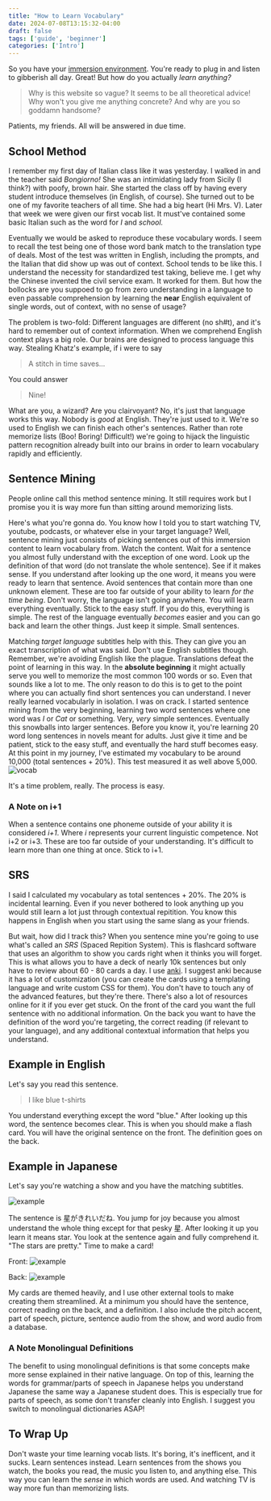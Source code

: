 ```yaml
---
title: "How to Learn Vocabulary"
date: 2024-07-08T13:15:32-04:00
draft: false
tags: ['guide', 'beginner']
categories: ['Intro']
---
```


So you have your [immersion environment](/posts/what-is-immersion). You're ready to plug in and listen to gibberish all day. Great!
But how do you actually *learn anything?*

> Why is this website so vague? It seems to be all theoretical advice! Why won't you give me anything concrete?
And why are you so goddamn handsome?

Patients, my friends. All will be answered in due time.

## School Method

I remember my first day of Italian class like it was yesterday. I walked in and the teacher said *Bongiorno!* She was an intimidating lady from Sicily
(I think?) with poofy, brown hair. She started the class off by having every student introduce themselves (in English, of course). She turned out
to be one of my favorite teachers
of all time. She had a big heart (Hi Mrs. V). Later that week we were given our first vocab list. It must've contained some basic Italian such as the word for
*I* and *school.*

Eventually we would be asked to reproduce these vocabulary words. I seem to recall the test being one of those word bank match to the translation type
of deals. Most of the test was written in English, including the prompts, and the Italian that did show up was out of context. School tends to be like this.
I understand the necessity for standardized test taking, believe me. I get why the Chinese invented the civil service exam. It worked for them. But how the
bollocks are you suppoed to go from zero understanding in a language to even passable comprehension by learning the **near** English equivalent of single words,
out of context, with no sense of usage?

The problem is two-fold: Different languages are different (no sh#t), and it's hard to remember out of context information. When
we comprehend English context plays a big role. Our brains are designed to process language this way. Stealing Khatz's example, if i were to say

> A stitch in time saves...

You could answer

> Nine!

What are you, a wizard? Are you clairvoyant? No, it's just that language works this way. Nobody is *good* at English. They're just used to it. We're so
used to English we can finish each other's sentences. Rather than rote memorize lists (Boo! Boring! Difficult!) we're going to hijack the linguistic
pattern recognition already built into our brains in order to learn vocabulary rapidly and efficiently.

## Sentence Mining

People online call this method sentence mining. It still requires work but I promise you it is way more fun than sitting around memorizing lists.

Here's what you're gonna do. You know how I told you to start watching TV, youtube, podcasts, or whatever else in your target language? Well, sentence mining
just consists of picking sentences out of this immersion content to learn vocabulary from. Watch the content. Wait for a sentence you almost fully understand
with the exception of one word. Look up the definition of that word (do not translate the whole sentence). See if it makes sense. If you understand
after looking up the one word, it means you were ready to learn that sentence. Avoid sentences that contain more than one unknown element. These are too
far outside of your ability to learn *for the time being*. Don't worry, the language isn't going anywhere. You will learn everything eventually. Stick
to the easy stuff. If you do this, everything is simple. The rest of the language eventually *becomes* easier and you can go back and learn the other things.
Just keep it simple. Small sentences.

Matching *target language* subtitles help with this. They can give you an exact transcription of what was said. Don't use English subtitles though. Remember, we're avoiding English like the plague. Translations
defeat the point of learning in this way. In the **absolute beginning** it might actually serve you well to memorize the most common 100 words or so.
Even that sounds like a lot to me. The only reason to do this is to get to the point where you can actually find short sentences you can understand. I never
really learned vocabularly in isolation. I was on crack. I started sentence mining from the very beginning, learning two word sentences where one word was
*I* or *Cat* or something. Very, *very* simple sentences. Eventually this snowballs into larger sentences. Before you know it, you're learning
20 word long sentences in novels meant for adults. Just give it time and be patient, stick to the easy stuff, and eventually the hard stuff becomes easy.
At this point in my journey, I've estimated my vocabulary to be around 10,000 (total sentences + 20%). This test measured it as well above 5,000.
![vocab](/vocab.PNG)

It's a time problem, really. The process is easy.

### A Note on i+1

When a sentence contains one phoneme outside of your ability it is considered *i+1*. Where *i* represents your current linguistic competence. Not i+2 or i+3. These are too
far outside of your understanding. It's difficult to learn more than one thing at once. Stick to i+1.

## SRS

I said I calculated my vocabulary as total sentences + 20%. The 20% is incidental learning. Even if you never bothered to look anything up you would still learn
a lot just through contextual repitition. You know this happens in English when you start using the same slang as your friends.

But wait, how did I track this? When you sentence mine you're going to use what's called an *SRS* (Spaced Repition System). This is flashcard software
that uses an algorithm to show you cards right when it thinks you will forget. This is what allows you to have a deck of nearly 10k sentences but only have
to review about 60 - 80 cards a day. I use [anki](https://apps.ankiweb.net/). I suggest anki because it has a lot of customization (you can create the cards
using a templating language and write custom CSS for them). You don't have to touch any of the advanced features, but they're there. There's also a lot of
resources online for it if you ever get stuck. On the front of the card you want the full sentence with no additional information. On the back you want
to have the definition of the word you're targeting, the correct reading (if relevant to your language), and any additional contextual information
that helps you understand.

## Example in English

Let's say you read this sentence.

> I like blue t-shirts

You understand everything except the word "blue." After looking up this word, the sentence becomes clear. This is when you should make a flash card. You will
have the original sentence on the front. The definition goes on the back.

## Example in Japanese

Let's say you're watching a show and you have the matching subtitles.

![example](/miningexample.png)

The sentence is 星がきれいだね. You jump for joy because you almost understand the whole thing except for that pesky 星. After looking it up you learn
it means star. You look at the sentence again and fully comprehend it. "The stars are pretty." Time to make a card!

Front:
![example](/examplefront.png)

Back:
![example](/exampleback.png)

My cards are themed heavily, and I use other external tools to make creating them streamlined. At a minimum you should have the sentence, correct reading on the back, and a definition.
I also include the pitch accent, part of speech, picture, sentence audio from the show, and word audio from a database.

### A Note Monolingual Definitions

The benefit to using monolingual definitions is that some concepts make more sense explained in their native language. On top of this, learning the words for
grammar/parts of speech in Japanese helps you understand Japanese the same way a Japanese student does. This is especially true for parts of speech, as
some don't transfer cleanly into English. I suggest you switch to monolingual dictionaries ASAP!

## To Wrap Up

Don't waste your time learning vocab lists. It's boring, it's inefficent, and it sucks. Learn sentences instead. Learn sentences from the shows you watch, the
books you read, the music you listen to, and anything else. This way you can learn the *sense* in which words are used. And watching TV is way more fun than
memorizing lists.
